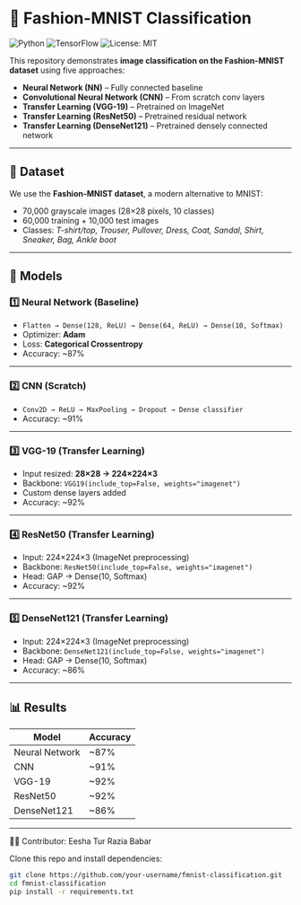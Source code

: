 # 👟 Fashion-MNIST Classification

![Python](https://img.shields.io/badge/Python-3.8%2B-blue.svg) 
![TensorFlow](https://img.shields.io/badge/TensorFlow-2.x-orange.svg) 
![License: MIT](https://img.shields.io/badge/License-MIT-green.svg)

This repository demonstrates **image classification on the Fashion-MNIST dataset** using five approaches:

- **Neural Network (NN)** – Fully connected baseline  
- **Convolutional Neural Network (CNN)** – From scratch conv layers  
- **Transfer Learning (VGG-19)** – Pretrained on ImageNet  
- **Transfer Learning (ResNet50)** – Pretrained residual network  
- **Transfer Learning (DenseNet121)** – Pretrained densely connected network  

---

## 📂 Dataset

We use the **Fashion-MNIST dataset**, a modern alternative to MNIST:

- 70,000 grayscale images (28×28 pixels, 10 classes)  
- 60,000 training + 10,000 test images  
- Classes: *T-shirt/top, Trouser, Pullover, Dress, Coat, Sandal, Shirt, Sneaker, Bag, Ankle boot*  

---

## 🧠 Models

### 1️⃣ Neural Network (Baseline)
- `Flatten → Dense(128, ReLU) → Dense(64, ReLU) → Dense(10, Softmax)`  
- Optimizer: **Adam**  
- Loss: **Categorical Crossentropy**  
- Accuracy: ~87%  

---

### 2️⃣ CNN (Scratch)
- `Conv2D → ReLU → MaxPooling → Dropout → Dense classifier`  
- Accuracy: ~91%  

---

### 3️⃣ VGG-19 (Transfer Learning)
- Input resized: **28×28 → 224×224×3**  
- Backbone: `VGG19(include_top=False, weights="imagenet")`  
- Custom dense layers added  
- Accuracy: ~92%  

---

### 4️⃣ ResNet50 (Transfer Learning)
- Input: 224×224×3 (ImageNet preprocessing)  
- Backbone: `ResNet50(include_top=False, weights="imagenet")`  
- Head: GAP → Dense(10, Softmax)  
- Accuracy: ~92%  

---

### 5️⃣ DenseNet121 (Transfer Learning)
- Input: 224×224×3 (ImageNet preprocessing)  
- Backbone: `DenseNet121(include_top=False, weights="imagenet")`  
- Head: GAP → Dense(10, Softmax)  
- Accuracy: ~86%  

---

## 📊 Results

| Model          | Accuracy |
|----------------|----------|
| Neural Network | ~87%     |
| CNN            | ~91%     |
| VGG-19         | ~92%     |
| ResNet50       | ~92%     |
| DenseNet121    | ~86%     |

---

👩‍💻 Contributor: Eesha Tur Razia Babar


Clone this repo and install dependencies:

```bash
git clone https://github.com/your-username/fmnist-classification.git
cd fmnist-classification
pip install -r requirements.txt
